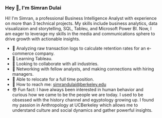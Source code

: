 ### Hey 👋, I'm Simran Dulai
Hi! I'm Simran, a professional Business Intelligence Analyst with experience on more than 3 technical projects. My skills include business analytics, data visualizaion and storytelling, SQL, Tableu, and Microsoft Power BI. Now, I am eager to leverage my skills in the media and communications sphere to drive growth with actionable insights.

- 🔭 Analyzing raw transaction logs to calculate retention rates for an e-commerce company. 
- 🌱 Learning Tableau.
- 👯 Looking to collaborate with all industries.
- 🤔 Networking with fellow analysts, and making connections with hiring managers.
- 💬 Able to relocate for a full time position.
- 💌 How to reach me: simrandulai@berkeley.edu
- 😎 Fun fact: I have always been interested in human behavior and curious how we came to be the people we are today. I used to be obsessed with the history channel and egyptology growing up. I found my passion in Anthropology at UCBerkeley which allows me to understand culture and social dynamics and gather powerful insights.

<!--
**simrandulai/simrandulai** is a ✨ _special_ ✨ repository because its `README.md` (this file) appears on your GitHub profile.

Here are some ideas to get you started:

-->
